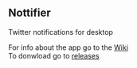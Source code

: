 ## Nottifier
Twitter notifications for desktop

For info about the app go to the [Wiki](https://github.com/javierbm90/Nottifier/wiki)  
To donwload go to [releases](https://github.com/javierbm90/Nottifier/releases)
